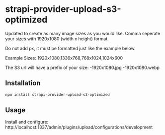 # strapi-provider-upload-s3-optimized
Updated to create as many image sizes as you would like.  Comma seperate your sizes with 1920x1080 (width x height) format. 

Do not add px, it must be formatted just like the example below. 

Example Sizes: 
1920x1080,1336x768,768x1024,1024x600

The S3 url will have a prefix of your size:
-1920x1080.jpg
-1920x1080.webp

## Installation
```bash
npm install strapi-provider-upload-s3-optimized
```

## Usage
Install and configure: http://localhost:1337/admin/plugins/upload/configurations/development
